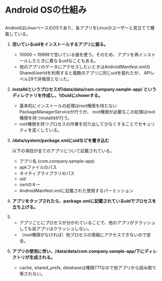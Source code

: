 # Android OSの仕組み
## 
AndroidはLinuxベースのOSであり、各アプリをLinuxのユーザーと見立てて機能している。
1. **空いているuidをインストールするアプリに振る。**

   - 10000 ~ 19999で空いている値を使う。そのため、アプリを再インストールしたときに異なるuidなこともある。
   - 他のアプリのデータにアクセスしたいときはAndroidManifest.xmlのSharedUserIdを利用すると複数のアプリに同じuidを振れたが、
   APIレベル29で非推奨となった。
   
2. **installdというプロセスが/data/data/com.company.sample-app/ というディレクトリを作成し、1のuidにchownする。**

   - 基本的にインストールの処理はroot権限を持たないPackageManagerServiceが行うが、
   root権限が必要なこの処理はroot権限を持つinstalldが行う。
   - root権限を持つプロセスの作業を切り出して少なくすることでセキュリティを高くしている。
   
3. **/data/system/package.xmlにuidなどを書き込む**

   以下の項目が全てのアプリについて記載されている。
   - アプリ名 (com.company.sample-app)
   - apkファイルのパス
   - ネイティブライブラリのパス
   - uid
   - certのキー
   - AndroidManifest.xmlに記載された使用するパーミッション
     
4. **アプリをタップされたら、package.xmlに記載されているuidでプロセスを立ち上げる。**
5. 
   - アプリごとにプロセスが分かれていることで、他のアプリがクラッシュしても自アプリはクラッシュしない。
   - （root権限がなければ）他プロセスの情報にアクセスできないので安全。
     
6. **アプリの使用に伴い、/data/data/com.company.sample-app/下にディレクトリが生成される。**
   
   - cache, shared_prefs, databaseは権限771なので他アプリから読み取り等されない。
   

